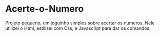 # Acerte-o-Numero
Projeto pequeno, um joguinho simples sobre acertar os numeros. Nele utilizei o Html, estilizei com Css, e Javascript para dar os comandos. 
